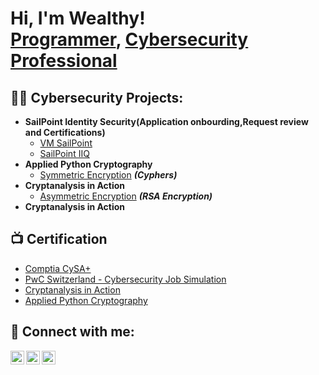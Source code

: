 <h1>Hi, I'm Wealthy! <br/><a href="https://github.com/WealthyNLamula">Programmer</a>, <a href="https://www.linkedin.com/in/wealthynlamula-b79b8a204">Cybersecurity Professional</a>

<h2>👨‍💻 Cybersecurity Projects:</h2>

- <b>SailPoint Identity Security(Application onbourding,Request review and Certifications)</b>
  - [VM SailPoint](https://cloud.skytap.com/vms/86e97258e1c1848e92fa728af9bafe46/desktops?sort=name&thumbnails=shown&view=html5&fit_to_window=1)
  - [SailPoint IIQ](https://github.com/WealthyNLamula/SailPoint-IIQ/tree/main)
- <b>Applied Python Cryptography</b>
  - [Symmetric Encryption](https://github.com/WealthyNLamula/Cryptoanalysis-in-Action/blob/main/3.%20Cryptography_in_Action.ipynb) <b><i>(Cyphers)</b></i>
- <b>Cryptanalysis in Action</b>
  - [Asymmetric Encryption](https://github.com/WealthyNLamula/Cryptoanalysis-in-Action/blob/main/3.Crptography_in_Action_2.ipynb) <b><i>(RSA Encryption)</b></i>
- <b>Cryptanalysis in Action</b>
 

<h2>📺 Certification</h2>

- [Comptia CySA+](https://www.credly.com/badges/35044b38-8ad6-4c9b-bf50-659cc2d73efb/linked_in_profile)
- [PwC Switzerland - Cybersecurity Job Simulation](https://forage-uploads-prod.s3.amazonaws.com/completion-certificates/PwC%20Switzerland/f9H4CHchzrKQbnbmK_PwC%20Switzerland_8fcHvhm2yLnmxRXPH_1716833381848_completion_certificate.pdf)
- [Cryptanalysis in Action](https://codered.eccouncil.org/certificate/e326af84-f5c7-4e3a-bb9e-ef95ac77bc16?logged=true)
- [Applied Python Cryptography](https://codered.eccouncil.org/certificate/e6b86cb1-9ff8-471c-bdf0-92f5d8dca7a0?logged=true)


<h2> 🤳 Connect with me:</h2>


[<img align="left" alt="Wealthy N Lamula | LinkedIn" width="22px" src="https://cdn.jsdelivr.net/npm/simple-icons@v3/icons/linkedin.svg" />][linkedin]
[<img align="left" alt="Wealthy N Lamula | Instagram" width="22px" src="https://cdn.jsdelivr.net/npm/simple-icons@v3/icons/instagram.svg" />][instagram]
[<img align="left" alt="Wealthy N Lamula | Facebook" width="22px" src="https://cdn.jsdelivr.net/npm/simple-icons@3.13.0/icons/facebook.svg" />][facebook]


[instagram]: https://www.instagram.com/wealthy_n_lamula?igsh=ZG12eW9idHR1c2x1
[linkedin]: https://www.linkedin.com/in/wealthynlamula-b79b8a204
[facebook]:https://www.facebook.com/profile.php?id=100006525492609

<!--


Here are some ideas to get you started:

- 🔭 I’m currently working on ...
- 🌱 I’m currently learning ...
- 👯 I’m looking to collaborate on ...
- 🤔 I’m looking for help with ...
- 💬 Ask me about ...
- 📫 How to reach me: ...
- 😄 Pronouns: ...
- ⚡ Fun fact: ...
-->
